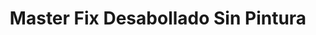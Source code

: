 ---
title: "Master Fix Desabollado Sin Pintura"
url: /ycua-sati/master-fix-desabollado-sin-pintura/
shop: coche
---
